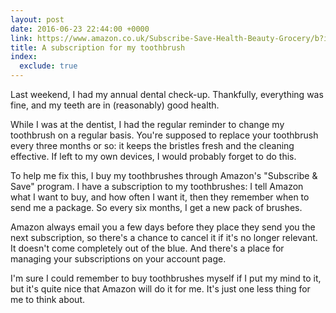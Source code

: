 ```yaml
---
layout: post
date: 2016-06-23 22:44:00 +0000
link: https://www.amazon.co.uk/Subscribe-Save-Health-Beauty-Grocery/b?ie=UTF8&node=423139031
title: A subscription for my toothbrush
index:
  exclude: true
---
```


Last weekend, I had my annual dental check-up.
Thankfully, everything was fine, and my teeth are in (reasonably) good health.

While I was at the dentist, I had the regular reminder to change my toothbrush on a regular basis.
You're supposed to replace your toothbrush every three months or so: it keeps the bristles fresh and the cleaning effective.
If left to my own devices, I would probably forget to do this.

To help me fix this, I buy my toothbrushes through Amazon's "Subscribe & Save" program.
I have a subscription to my toothbrushes: I tell Amazon what I want to buy, and how often I want it, then they remember when to send me a package.
So every six months, I get a new pack of brushes.

Amazon always email you a few days before they place they send you the next subscription, so there's a chance to cancel it if it's no longer relevant.
It doesn't come completely out of the blue.
And there's a place for managing your subscriptions on your account page.

I'm sure I could remember to buy toothbrushes myself if I put my mind to it, but it's quite nice that Amazon will do it for me.
It's just one less thing for me to think about.
